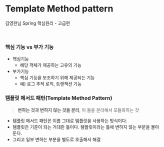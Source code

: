 # Template Method pattern
김영한님 Spring 핵심원리 - 고급편

<br>

### 핵심 기능 vs 부가 기능
* 핵심기능
  * 해당 객체가 제공하는 고유의 기능
* 부가기능
  * 핵심 기능을 보조하기 위해 제공되는 기능
  * 예) 로그 추적 로직, 트랜잭션 기능

### 템플릿 메서드 패턴(Template Method Pattern)
> **변하는 것과 변하지 않는 것을 분리**, 이 둘을 분리해서 모듈화하는 것
* 템플릿 메서드 패턴은 이름 그대로 템플릿을 사용하는 방식이다.
* 템플릿은 기준이 되는 거대한 틀이다. 템플릿이라는 틀에 변하지 않는 부분을 몰아둔다.
* 그리고 일부 변하는 부분을 별도로 호출해서 해결

